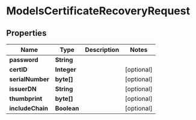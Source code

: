 

# ModelsCertificateRecoveryRequest


## Properties

| Name | Type | Description | Notes |
|------------ | ------------- | ------------- | -------------|
|**password** | **String** |  |  |
|**certID** | **Integer** |  |  [optional] |
|**serialNumber** | **byte[]** |  |  [optional] |
|**issuerDN** | **String** |  |  [optional] |
|**thumbprint** | **byte[]** |  |  [optional] |
|**includeChain** | **Boolean** |  |  [optional] |



